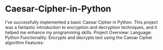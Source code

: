 # Caesar-Cipher-in-Python
I've successfully implemented a basic Caesar Cipher in Python. This project was a fantastic introduction to encryption and decryption techniques, and it helped me enhance my programming skills. Project Overview:  Language: Python Functionality: Encrypts and decrypts text using the Caesar Cipher algorithm Features:  
